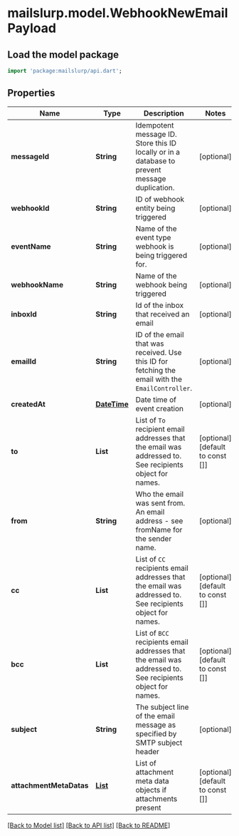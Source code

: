 # mailslurp.model.WebhookNewEmailPayload

## Load the model package
```dart
import 'package:mailslurp/api.dart';
```

## Properties
Name | Type | Description | Notes
------------ | ------------- | ------------- | -------------
**messageId** | **String** | Idempotent message ID. Store this ID locally or in a database to prevent message duplication. | [optional] 
**webhookId** | **String** | ID of webhook entity being triggered | [optional] 
**eventName** | **String** | Name of the event type webhook is being triggered for. | [optional] 
**webhookName** | **String** | Name of the webhook being triggered | [optional] 
**inboxId** | **String** | Id of the inbox that received an email | [optional] 
**emailId** | **String** | ID of the email that was received. Use this ID for fetching the email with the `EmailController`. | [optional] 
**createdAt** | [**DateTime**](DateTime) | Date time of event creation | [optional] 
**to** | **List<String>** | List of `To` recipient email addresses that the email was addressed to. See recipients object for names. | [optional] [default to const []]
**from** | **String** | Who the email was sent from. An email address - see fromName for the sender name. | [optional] 
**cc** | **List<String>** | List of `CC` recipients email addresses that the email was addressed to. See recipients object for names. | [optional] [default to const []]
**bcc** | **List<String>** | List of `BCC` recipients email addresses that the email was addressed to. See recipients object for names. | [optional] [default to const []]
**subject** | **String** | The subject line of the email message as specified by SMTP subject header | [optional] 
**attachmentMetaDatas** | [**List<AttachmentMetaData>**](AttachmentMetaData) | List of attachment meta data objects if attachments present | [optional] [default to const []]

[[Back to Model list]](../README#documentation-for-models) [[Back to API list]](../README#documentation-for-api-endpoints) [[Back to README]](../README)



